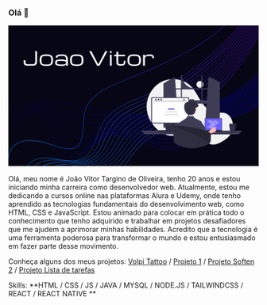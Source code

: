 ### Olá 👋

![Estou iniciando em programação](https://raw.githubusercontent.com/LIGHTCLYDE/banner/e292f258b6c3c80163fefdd3badcfaecaff11ac8/Apresenta%C3%A7%C3%A3o%20de%20Arquitetura%20Tecnologia%20Moderna%20Preto%20Azul.png)

Olá, meu nome é João Vitor Targino de Oliveira, tenho 20 anos e estou iniciando minha carreira como desenvolvedor web. Atualmente, estou me dedicando a cursos online nas plataformas Alura e Udemy, onde tenho aprendido as tecnologias fundamentais do desenvolvimento web, como HTML, CSS e JavaScript.
Estou animado para colocar em prática todo o conhecimento que tenho adquirido e trabalhar em projetos desafiadores que me ajudem a aprimorar minhas habilidades. Acredito que a tecnologia é uma ferramenta poderosa para transformar o mundo e estou entusiasmado em fazer parte desse movimento.

Conheça alguns dos meus projetos:
[Volpi Tattoo](https://joaovitor-web-developer.github.io/Volpi-Tattoo/) / 
[Projeto 1](https://joaovitor-web-developer.github.io/Projeto_1/) / 
[Projeto Soften 2](https://joaovitor-web-developer.github.io/ProjetoSoftenFront_2/) /
[Projeto Lista de tarefas](https://joaovitor-web-developer.github.io/Lista-de-tarefas/)

Skills: **HTML / CSS / JS  / JAVA / MYSQL / NODE.JS / TAILWINDCSS / REACT / REACT NATIVE **




